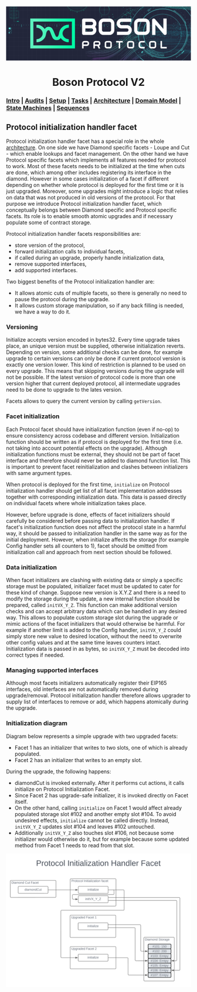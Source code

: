 [![banner](images/banner.png)](https://bosonprotocol.io)

<h1 align="center">Boson Protocol V2</h1>

### [Intro](../README.md) | [Audits](audits.md) | [Setup](setup.md) | [Tasks](tasks.md) | [Architecture](architecture.md) | [Domain Model](domain.md) | [State Machines](state-machines.md) | [Sequences](sequences.md)

## Protocol initialization handler facet

Protocol initialization handler facet has a special role in the whole [architecture](architecture.md). On one side we have Diamond specific facets - Loupe and Cut - which enable lookups and facet management. On the other hand we have Protocol specific facets which implements all features needed for protocol to work. Most of these facets needs to be initialized at the time when cuts are done, which among other includes registering its interface in the diamond. However in some cases initialization of a facet if different depending on whether whole protocol is deployed for the first time or it is just upgraded. Moreover, some upgrades might introduce a logic that relies on data that was not produced in old versions of the protocol. For that purpose we introduce Protocol initialization handler facet, which conceptually belongs between Diamond specific and Protocol specific facets. Its role is to enable smooth atomic upgrades and if necessary populate some of contract storage.

Protocol initialization handler facets responsibilities are:
- store version of the protocol,
- forward initialization calls to individual facets,
- if called during an upgrade, properly handle initialization data,
- remove supported interfaces,
- add supported interfaces.

Two biggest benefits of the Protocol initialization handler are:
- It allows atomic cuts of multiple facets, so there is generally no need to pause the protocol during the upgrade.
- It allows custom storage manipulation, so if any back filling is needed, we have a way to do it.

### Versioning

Initialize accepts version encoded in bytes32. Every time upgrade takes place, an unique version must be supplied, otherwise initialization reverts. Depending on version, some additional checks can be done, for example upgrade to certain versions can only be done if current protocol version is exactly one version lower. This kind of restriction is planned to be used on every upgrade. This means that skipping versions during the upgrade will not be possible. If the latest version of protocol code is more than one version higher that current deployed protocol, all intermediate upgrades need to be done to upgrade to the lates version.

Facets allows to query the current version by calling `getVersion`.

### Facet initialization

Each Protocol facet should have initialization function (even if no-op) to ensure consistency across codebase and different version. Initialization function should be written as if protocol is deployed for the first time (i.e. not taking into account potential effects on the upgrade). Although initialization functions must be external, they should not be part of facet interface and therefore should never be added to diamond function list. This is important to prevent facet reinitialization and clashes between initializers with same argument types.

When protocol is deployed for the first time, `initialize` on Protocol initialization handler should get list of all facet implementation addresses together with corresponding initialization data. This data is passed directly on individual facets where whole initialization takes place.  

However, before upgrade is done, effects of facet initializers should carefully be considered before passing data to initialization handler. If facet's initialization function does not affect the protocol state in a harmful way, it should be passed to initialization handler in the same way as for the initial deployment. However, when initialize affects the storage (for example Config handler sets all counters to 1), facet should be omitted from initialization call and approach from next section should be followed.

### Data initialization

When facet initializers are clashing with existing data or simply a specific storage must be populated, initializer facet must be updated to cater for these kind of change. Suppose new version is X.Y.Z and there is a need to modify the storage during the update, a new internal function should be prepared, called `initVX_Y_Z`. This function can make additional version checks and can accept arbitrary data which can be handled in any desired way. This allows to populate custom storage slot during the upgrade or mimic actions of the facet initializers that would otherwise be harmful. For example if another limit is added to the Config handler, `initVX_Y_Z` could simply store new value to desired location, without the need to overwrite other config values and at the same time leaves counters intact.  
Initialization data is passed in as bytes, so `initVX_Y_Z` must be decoded into correct types if needed.

### Managing supported interfaces

Although most facets initializers automatically register their EIP165 interfaces, old interfaces are not automatically removed during upgrade/removal. Protocol initialization handler therefore allows upgrader to supply list of interfaces to remove or add, which happens atomically during the upgrade.


### Initialization diagram
Diagram below represents a simple upgrade with two upgraded facets:
- Facet 1 has an initializer that writes to two slots, one of which is already populated.
- Facet 2 has an initializer that writes to an empty slot.

During the upgrade, the following happens:
- diamondCut is invoked externally. After it performs cut actions, it calls initialize on Protocol Initialization Facet.
- Since Facet 2 has upgrade-safe initializer, it is invoked directly on Facet itself.
- On the other hand, calling `initialize` on Facet 1 would affect already populated storage slot #102 and another empty slot #104. To avoid undesired effects, `initialize` cannot be called directly. Instead, `initVX_Y_Z` updates slot #104 and leaves #102 untouched.
- Additionally `initVX_Y_Z` also touches slot #106, not because some initializer would otherwise do it, but for example because some updated method from Facet 1 needs to read from that slot.

![Protocol Initialization Handler](images/Boson_Protocol_V2_-_Protocol_Initialization_Hander.png)